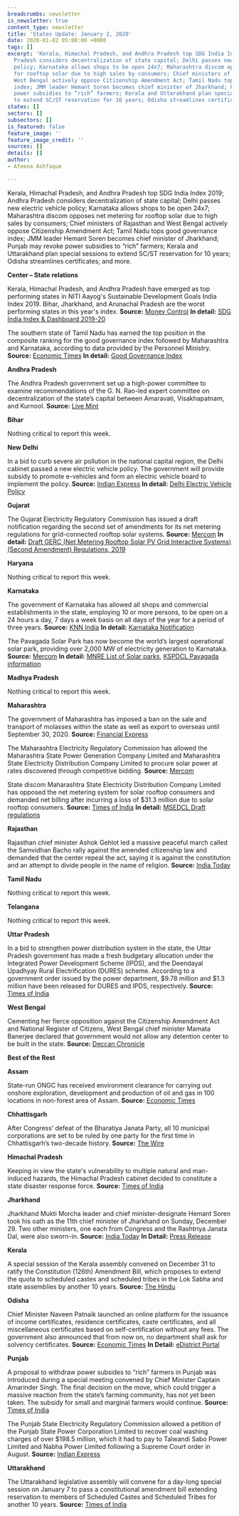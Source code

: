 ```yaml
---
breadcrumbs: newsletter
is_newsletter: true
content_type: newsletter
title: 'States Update: January 2, 2020'
date: 2020-01-02 05:00:00 +0000
tags: []
excerpt: 'Kerala, Himachal Pradesh, and Andhra Pradesh top SDG India Index 2019; Andhra
  Pradesh considers decentralization of state capital; Delhi passes new electric vehicle
  policy; Karnataka allows shops to be open 24x7; Maharashtra discom opposes net metering
  for rooftop solar due to high sales by consumers; Chief ministers of Rajasthan and
  West Bengal actively oppose Citizenship Amendment Act; Tamil Nadu tops good governance
  index; JMM leader Hemant Soren becomes chief minister of Jharkhand; Punjab may revoke
  power subsidies to “rich” farmers; Kerala and Uttarakhand plan special sessions
  to extend SC/ST reservation for 10 years; Odisha streamlines certificates; and more. '
states: []
sectors: []
subsectors: []
is_featured: false
feature_image: ''
feature_image_credit: ''
sources: []
details: []
author:
- Afeena Ashfaque

---
```

Kerala, Himachal Pradesh, and Andhra Pradesh top SDG India Index 2019; Andhra Pradesh considers decentralization of state capital; Delhi passes new electric vehicle policy; Karnataka allows shops to be open 24x7; Maharashtra discom opposes net metering for rooftop solar due to high sales by consumers; Chief ministers of Rajasthan and West Bengal actively oppose Citizenship Amendment Act; Tamil Nadu tops good governance index; JMM leader Hemant Soren becomes chief minister of Jharkhand; Punjab may revoke power subsidies to “rich” farmers; Kerala and Uttarakhand plan special sessions to extend SC/ST reservation for 10 years; Odisha streamlines certificates; and more.

**Center – State relations**

Kerala, Himachal Pradesh, and Andhra Pradesh have emerged as top performing states in NITI Aayog's Sustainable Development Goals India Index 2019. Bihar, Jharkhand, and Arunachal Pradesh are the worst performing states in this year's index. **Source:** [Money Control](https://www.moneycontrol.com/news/india/kerala-himachal-pradesh-andhra-pradesh-lead-performers-in-nitis-sdg-index-4771191.html) **In detail:** [SDG India Index & Dashboard 2019-20](https://niti.gov.in/sites/default/files/2019-12/SDG-India-Index-2.0_27-Dec.pdf)

The southern state of Tamil Nadu has earned the top position in the composite ranking for the good governance index followed by Maharashtra and Karnataka, according to data provided by the Personnel Ministry. **Source:** [Economic Times](https://economictimes.indiatimes.com/news/politics-and-nation/tamil-nadu-tops-good-governance-index-among-big-states-maharashtra-and-karnataka-get-second-third-slot/articleshow/72978601.cms) **In detail:** [Good Governance Index](http://164.100.117.97/WriteReadData/userfiles/GGI%20ppt_GGD_24.12.2019-Final.pptx)

**Andhra Pradesh**

The Andhra Pradesh government set up a high-power committee to examine recommendations of the G. N. Rao-led expert committee on decentralization of the state’s capital between Amaravati, Visakhapatnam, and Kurnool. **Source:** [Live Mint](https://www.livemint.com/news/india/andhra-forms-panel-to-look-into-suggestions-on-decentralization-of-state-capital-11577604896968.html)

**Bihar**

Nothing critical to report this week.

**New Delhi**

In a bid to curb severe air pollution in the national capital region, the Delhi cabinet passed a new electric vehicle policy. The government will provide subsidy to promote e-vehicles and form an electric vehicle board to implement the policy. **Source:** [Indian Express](https://indianexpress.com/article/cities/delhi/delhi-govt-passes-electric-vehicle-policy-to-tackle-air-pollution-5-lakh-evs-to-be-registered-in-5-years-6181542/) **In detail:** [Delhi Electric Vehicle Policy](http://transport.delhi.gov.in/sites/default/files/All-PDF/Electric%20Policy%202018.pdf)

**Gujarat**

The Gujarat Electricity Regulatory Commission has issued a draft notification regarding the second set of amendments for its net metering regulations for grid-connected rooftop solar systems. **Source:** [Mercom](https://mercomindia.com/gujarat-net-metering-rules-rooftop-solar/) **In detail:** [Draft GERC (Net Metering Rooftop Solar PV Grid Interactive Systems) (Second Amendment) Regulations, 2019](https://www.gercin.org/wp-content/uploads/2019/12/Draft-Notification_for-Net-Metering-Regulation_181219.final_.pdf)

**Haryana**

Nothing critical to report this week.

**Karnataka**

The government of Karnataka has allowed all shops and commercial establishments in the state, employing 10 or more persons, to be open on a 24 hours a day, 7 days a week basis on all days of the year for a period of three years. **Source:** [KNN India](https://knnindia.co.in/news/newsdetails/state/karnataka-govt-gives-nod-to-open-shops-24x7-for-3-years) **In detail:** [Karnataka Notification](https://www.rai.net.in/E-Mailers/Advocacy-update/24x7-store-opening-permission-Karnataka.pdf)

The Pavagada Solar Park has now become the world’s largest operational solar park, providing over 2,000 MW of electricity generation to Karnataka. **Source:** [Mercom](https://mercomindia.com/karnatakas-pavagada-solar-operational/) **In detail:** [MNRE List of Solar parks](https://mnre.gov.in/scheme-documents), [KSPDCL Pavagada information](http://kspdcl.in/Aboutus_kan.htm)

**Madhya Pradesh**

Nothing critical to report this week.

**Maharashtra**

The government of Maharashtra has imposed a ban on the sale and transport of molasses within the state as well as export to overseas until September 30, 2020. **Source:** [Financial Express](https://www.financialexpress.com/industry/maharashtra-bans-export-of-molasses/1806018/)

The Maharashtra Electricity Regulatory Commission has allowed the Maharashtra State Power Generation Company Limited and Maharashtra State Electricity Distribution Company Limited to procure solar power at rates discovered through competitive bidding. **Source:** [Mercom](https://mercomindia.com/maharashtra-approves-tariff-50-mw-solar-projects/)

State discom Maharashtra State Electricity Distribution Company Limited has opposed the net metering system for solar rooftop consumers and demanded net billing after incurring a loss of $31.3 million due to solar rooftop consumers. **Source:** [Times of India](https://timesofindia.indiatimes.com/city/nagpur/msedcl-claims-loss-due-to-solar-rooftop/articleshow/72971489.cms) **In detail:** [MSEDCL Draft regulations](https://www.mahadiscom.in/wp-content/uploads/2019/11/26.10.2019-Draft-MERC-Grid-Interactive-Rooftop-RE-Generating-Systems-Regulations-2019.pdf)

**Rajasthan**

Rajasthan chief minister Ashok Gehlot led a massive peaceful march called the Samvidhan Bacho rally against the amended citizenship law and demanded that the center repeal the act, saying it is against the constitution and an attempt to divide people in the name of religion. **Source:** [India Today](https://www.indiatoday.in/india/story/caa-nrc-protests-rajasthan-nearly-3-lakh-carry-out-peaceful-march-1630590-2019-12-22)

**Tamil Nadu**

Nothing critical to report this week.

**Telangana**

Nothing critical to report this week.

**Uttar Pradesh**

In a bid to strengthen power distribution system in the state, the Uttar Pradesh government has made a fresh budgetary allocation under the Integrated Power Development Scheme (IPDS), and the Deendayal Upadhyay Rural Electrification (DURES) scheme. According to a government order issued by the power department, $9.78 million and $1.3 million have been released for DURES and IPDS, respectively. **Source:** [Times of India](https://timesofindia.indiatimes.com/city/lucknow/more-funds-for-discoms-to-light-up-entire-uttar-pradesh/articleshowprint/73023760.cms)

**West Bengal**

Cementing her fierce opposition against the Citizenship Amendment Act and National Register of Citizens, West Bengal chief minister Mamata Banerjee declared that government would not allow any detention center to be built in the state. **Source:** [Deccan Chronicle](https://www.deccanchronicle.com/nation/politics/281219/mamata-banerjee-says-will-not-allow-detention-centre-in-west-bengal.html)

**Best of the Rest**

**Assam**

State-run ONGC has received environment clearance for carrying out onshore exploration, development and production of oil and gas in 100 locations in non-forest area of Assam. **Source:** [Economic Times](https://energy.economictimes.indiatimes.com/news/oil-and-gas/ongc-gets-green-nod-for-rs-3500-cr-project-in-assam/72981386)

**Chhattisgarh**

After Congress’ defeat of the Bharatiya Janata Party, all 10 municipal corporations are set to be ruled by one party for the first time in Chhattisgarh’s two-decade history. **Source:** [The Wire](https://thewire.in/politics/congress-sweeps-civic-body-elections-in-chhattisgarh)

**Himachal Pradesh**

Keeping in view the state's vulnerability to multiple natural and man-induced hazards, the Himachal Pradesh cabinet decided to constitute a state disaster response force. **Source:** [Times of India](https://timesofindia.indiatimes.com/city/shimla/hp-cabinet-decides-to-constitute-states-own-disaster-response-force/articleshow/73012761.cms)

**Jharkhand**

Jharkhand Mukti Morcha leader and chief minister-designate Hemant Soren took his oath as the 11th chief minister of Jharkhand on Sunday, December 29. Two other ministers, one each from Congress and the Rashtriya Janata Dal, were also sworn-in. **Source:** [India Today](https://www.indiatoday.in/india/story/jharkhand-chief-minister-oath-taking-hemant-soren-swearing-in-ceremony-live-updates-december-29-1632295-2019-12-29) **In Detail:** [Press Release](http://prdjharkhand.in/view_press_release_photo.php?prid=24572)

**Kerala**

A special session of the Kerala assembly convened on December 31 to ratify the Constitution (126th) Amendment Bill, which proposes to extend the quota to scheduled castes and scheduled tribes in the Lok Sabha and state assemblies by another 10 years. **Source:** [The Hindu](https://www.thehindu.com/news/national/kerala/special-session-of-kerala-assembly-on-december-31/article30425898.ece)

**Odisha**

Chief Minister Naveen Patnaik launched an online platform for the issuance of income certificates, residence certificates, caste certificates, and all miscellaneous certificates based on self-certification without any fees. The government also announced that from now on, no department shall ask for solvency certificates. **Source:** [Economic Times](https://economictimes.indiatimes.com/news/politics-and-nation/odisha-govt-launches-online-platform-for-issuance-of-certificates/articleshow/73013504.cms) **In Detail:** [eDistrict Portal](https://edistrict.odisha.gov.in/)

**Punjab**

A proposal to withdraw power subsides to “rich” farmers in Punjab was introduced during a special meeting convened by Chief Minister Captain Amarinder Singh. The final decision on the move, which could trigger a massive reaction from the state’s farming community, has not yet been taken. The subsidy for small and marginal farmers would continue. **Source:** [Times of India](https://timesofindia.indiatimes.com/india/punjab-may-withdraw-power-subsidy-to-large-farmers/articleshowprint/73013097.cms)

The Punjab State Electricity Regulatory Commission allowed a petition of the Punjab State Power Corporation Limited to recover coal washing charges of over $198.5 million, which it had to pay to Talwandi Sabo Power Limited and Nabha Power Limited following a Supreme Court order in August. **Source:** [Indian Express](https://indianexpress.com/article/india/punjab-electricity-rates-likely-to-rise-again-as-additional-costs-to-be-recovered-from-consumers-6185442/)

**Uttarakhand**

The Uttarakhand legislative assembly will convene for a day-long special session on January 7 to pass a constitutional amendment bill extending reservation to members of Scheduled Castes and Scheduled Tribes for another 10 years. **Source:** [Times of India](https://timesofindia.indiatimes.com/city/dehradun/uttarakhand-assembly-to-convene-special-session-on-jan-7/articleshow/73000064.cms)

